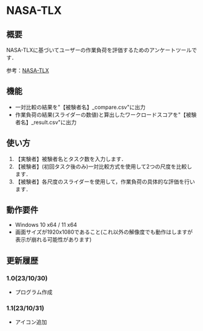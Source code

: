 # NASA-TLX

## 概要
NASA-TLXに基づいてユーザーの作業負荷を評価するためのアンケートツールです．

参考：[NASA-TLX](https://www.jstage.jst.go.jp/article/jje/51/6/51_391/_pdf)

## 機能
- 一対比較の結果を"【被験者名】_compare.csv"に出力
- 作業負荷の結果(スライダーの数値)と算出したワークロードスコアを"【被験者名】_result.csv"に出力

## 使い方
1. 【実験者】被験者名とタスク数を入力します．
1. 【被験者】(初回タスク後のみ)一対比較方式を使用して2つの尺度を比較します．
1. 【被験者】各尺度のスライダーを使用して，作業負荷の具体的な評価を行います．

## 動作要件
- Windows 10 x64 / 11 x64
- 画面サイズが1920x1080であること(これ以外の解像度でも動作はしますが表示が崩れる可能性があります)

## 更新履歴
### 1.0(23/10/30)
- プログラム作成
### 1.1(23/10/31)
- アイコン追加
